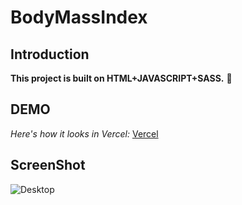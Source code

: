 # BodyMassIndex

## Introduction

**This project is built on HTML+JAVASCRIPT+SASS.** :tada:

## DEMO

 *Here's how it looks in Vercel:* [Vercel](https://body-mass-index.vercel.app/)

## ScreenShot

![Desktop](img/bkı.png)
